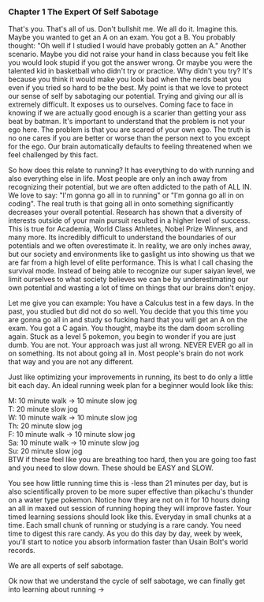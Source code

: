 ### Chapter 1 The Expert Of Self Sabotage

That's you. That's all of us. Don't bullshit me. We all do it. Imagine this. Maybe you wanted to get an A on an exam. You got a B. You probably thought: "Oh well if I studied I would have probably gotten an A." Another scenario. Maybe you did not raise your hand in class because you felt like you would look stupid if you got the answer wrong. Or maybe you were the talented kid in basketball who didn't try or practice. Why didn't you try? It's because you think it would make you look bad when the nerds beat you even if you tried so hard to be the best. My point is that we love to protect our sense of self by sabotaging our potential. Trying and giving our all is extremely difficult. It exposes us to ourselves. Coming face to face in knowing if we are actually good enough is a scarier than getting your ass beat by batman. It's important to understand that the problem is not your ego here. The problem is that you are scared of your own ego. The truth is no one cares if you are better or worse than the person next to you except for the ego. Our brain automatically defaults to feeling threatened when we feel challenged by this fact.

So how does this relate to running? It has everything to do with running and also everything else in life. Most people are only an inch away from recognizing their potential, but we are often addicted to the path of ALL IN. We love to say: "I'm gonna go all in to running" or "I'm gonna go all in on coding". The real truth is that going all in onto something significantly decreases your overall potential. Research has shown that a diversity of interests outside of your main pursuit resulted in a higher level of success. This is true for Academia, World Class Athletes, Nobel Prize Winners, and many more. Its incredibly difficult to understand the boundaries of our potentials and we often overestimate it. In reality, we are only inches away, but our society and environments like to gaslight us into showing us that we are far from a high level of elite performance. This is what I call chasing the survival mode. Instead of being able to recognize our super saiyan level, we limit ourselves to what society believes we can be by underestimating our own potential and wasting a lot of time on things that our brains don't enjoy. 

Let me give you can example: You have a Calculus test in a few days. In the past, you studied but did not do so well. You decide that you this time you are gonna go all in and study so fucking hard that you will get an A on the exam. You got a C again. You thought, maybe its the dam doom scrolling again. Stuck as a level 5 pokemon, you begin to wonder if you are just dumb. You are not. Your approach was just all wrong. NEVER EVER go all in on something. Its not about going all in. Most people's brain do not work that way and you are not any different. 

Just like optimizing your improvements in running, its best to do only a little bit each day. An ideal running week plan for a beginner would look like this: 

M: 10 minute walk -> 10 minute slow jog  
T: 20 minute slow jog  
W: 10 minute walk -> 10 minute slow jog  
Th: 20 minute slow jog  
F: 10 minute walk -> 10 minute slow jog  
Sa: 10 minute walk -> 10 minute slow jog  
Su: 20 minute slow jog  
BTW if these feel like you are breathing too hard, then you are going too fast and you need to slow down. These should be EASY and SLOW.

You see how little running time this is -less than 21 minutes per day, but is also scientifically proven to be more super effective than pikachu's thunder on a water type pokemon. Notice how they are not on it for 10 hours doing an all in maxed out session of running hoping they will improve faster. Your timed learning sessions should look like this. Everyday in small chunks at a time. Each small chunk of running or studying is a rare candy. You need time to digest this rare candy. As you do this day by day, week by week, you'll start to notice you absorb information faster than Usain Bolt's world records.

We are all experts of self sabotage.

Ok now that we understand the cycle of self sabotage, we can finally get into learning about running -> 